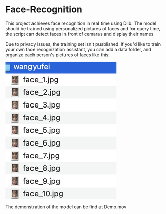 # Face-Recognition

This project achieves face recognition in real time using Dlib. The model should be trained using personalized pictures of faces and for query time, the script can detect faces in front of cemaras and display their names

Due to privacy issues, the training set isn't pusblished. If you'd like to train your own face recognization assistant, you can add a data folder, and organize each person's pictures of faces like this:

![Alt text](<Screenshot 2023-11-07 at 12.57.26 PM.png>)

The demonstration of the model can be find at Demo.mov
